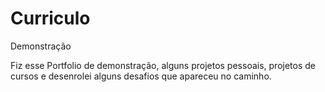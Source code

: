 # Curriculo
Demonstração

Fiz esse Portfolio de demonstração, alguns projetos pessoais, projetos de cursos e desenrolei alguns desafios que apareceu no caminho.
